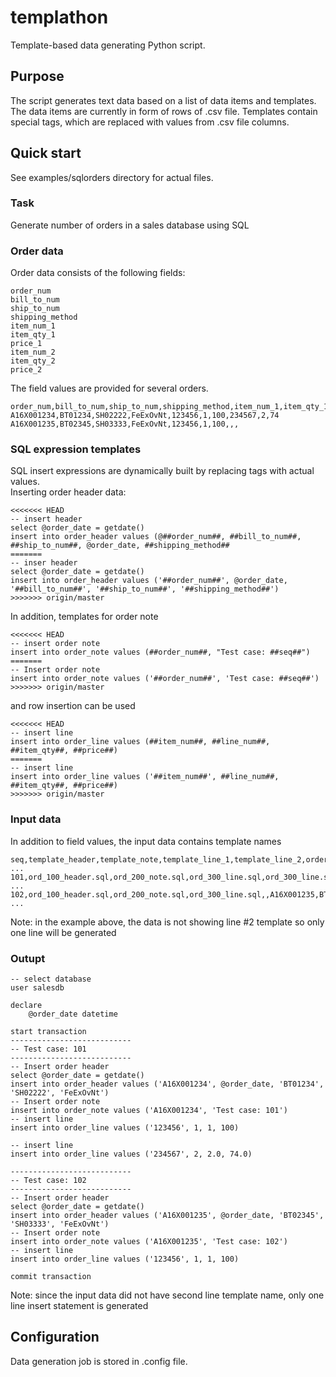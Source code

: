 # templathon
Template-based data generating Python script.

## Purpose
The script generates text data based on a list of data items and templates.
The data items are currently in form of rows of .csv file.
Templates contain special tags, which are replaced with values from .csv file columns.

## Quick start
See examples/sqlorders directory for actual files.

### Task
Generate number of orders in a sales database using SQL  

### Order data
Order data consists of the following fields:  

```
order_num	
bill_to_num	
ship_to_num	
shipping_method	
item_num_1	
item_qty_1	
price_1	
item_num_2	
item_qty_2	
price_2
```  

The field values are provided for several orders.
  
```
order_num,bill_to_num,ship_to_num,shipping_method,item_num_1,item_qty_1,price_1,item_num_2,item_qty_2,price_2
A16X001234,BT01234,SH02222,FeExOvNt,123456,1,100,234567,2,74
A16X001235,BT02345,SH03333,FeExOvNt,123456,1,100,,,
```

### SQL expression templates
SQL insert expressions are dynamically built by replacing tags with actual values.  
Inserting order header data:

```
<<<<<<< HEAD
-- insert header  
select @order_date = getdate()    
insert into order_header values (@##order_num##, ##bill_to_num##, ##ship_to_num##, @order_date, ##shipping_method##
=======
-- inser header
select @order_date = getdate()
insert into order_header values ('##order_num##', @order_date, '##bill_to_num##', '##ship_to_num##', '##shipping_method##')
>>>>>>> origin/master
```

In addition, templates for order note 

```
<<<<<<< HEAD
-- insert order note  
insert into order_note values (##order_num##, "Test case: ##seq##")
=======
-- Insert order note
insert into order_note values ('##order_num##', 'Test case: ##seq##')
>>>>>>> origin/master
```

and row insertion can be used

```
<<<<<<< HEAD
-- insert line  
insert into order_line values (##item_num##, ##line_num##, ##item_qty##, ##price##)
=======
-- insert line
insert into order_line values ('##item_num##', ##line_num##, ##item_qty##, ##price##)
>>>>>>> origin/master
```

### Input data
In addition to field values, the input data contains template names
```
seq,template_header,template_note,template_line_1,template_line_2,order_num,bill_to_num ...
101,ord_100_header.sql,ord_200_note.sql,ord_300_line.sql,ord_300_line.sql,A16X001234,BT01234 ...
102,ord_100_header.sql,ord_200_note.sql,ord_300_line.sql,,A16X001235,BT02345 ...
```
Note: in the example above, the data is not showing line #2 template so only one line will be generated

### Outupt

```
-- select database
user salesdb

declare
    @order_date datetime

start transaction
---------------------------
-- Test case: 101
---------------------------
-- Insert order header
select @order_date = getdate()
insert into order_header values ('A16X001234', @order_date, 'BT01234', 'SH02222', 'FeExOvNt')
-- Insert order note
insert into order_note values ('A16X001234', 'Test case: 101')
-- insert line
insert into order_line values ('123456', 1, 1, 100)

-- insert line
insert into order_line values ('234567', 2, 2.0, 74.0)

---------------------------
-- Test case: 102
---------------------------
-- Insert order header
select @order_date = getdate()
insert into order_header values ('A16X001235', @order_date, 'BT02345', 'SH03333', 'FeExOvNt')
-- Insert order note
insert into order_note values ('A16X001235', 'Test case: 102')
-- insert line
insert into order_line values ('123456', 1, 1, 100)

commit transaction
```

Note: since the input data did not have second line template name, only one line insert statement is generated

## Configuration
Data generation job is stored in .config file.

